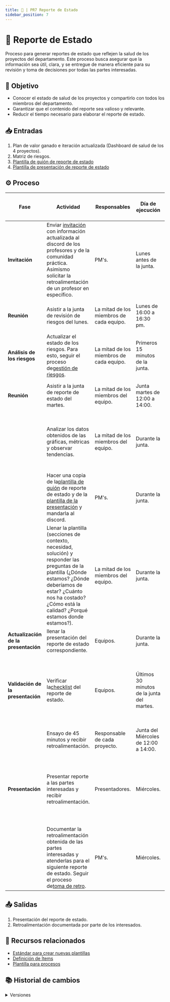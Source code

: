 ```yaml
---
title: 🦍 | PR7 Reporte de Estado
sidebar_position: 7
---
```

# 🦍 Reporte de Estado

Proceso para generar reportes de estado que reflejen la salud de los proyectos del departamento. Este proceso busca asegurar que la información sea útil, clara, y se entregue de manera eficiente para su revisión y toma de decisiones por todas las partes interesadas.

## 🎯 Objetivo

- Conocer el estado de salud de los proyectos y compartirlo con todos los miembros del departamento.
- Garantizar que el contenido del reporte sea valioso y relevante.
- Reducir el tiempo necesario para elaborar el reporte de estado.

## 📥 Entradas

1. Plan de valor ganado e iteración actualizada (Dashboard de salud de los 4 proyectos).
2. Matriz de riesgos.
3. [Plantilla de guión de reporte de estado](https://docs.google.com/document/d/180gkMwJGRrlqJ7Fj7H4BttP6-YzA1Cpwne2Qz_jhpYE/edit?tab=t.0#heading=h.d66jm9qd1q5i)
4. [Plantilla de presentación de reporte de estado](https://www.canva.com/design/DAGmnm4Wfsk/osAcd06hIavhOKI8cY30UA/edit)

## ⚙️ Proceso


| Fase                                   | Actividad                                                                                                                                                                                                                                                                                                                                                                                                          | Responsables                             | Día de ejecución                          | Meta y práctica específica del CMMI                                                                                  |
| -------------------------------------- | ------------------------------------------------------------------------------------------------------------------------------------------------------------------------------------------------------------------------------------------------------------------------------------------------------------------------------------------------------------------------------------------------------------------ | ---------------------------------------- | ------------------------------------------- | ---------------------------------------------------------------------------------------------------------------------- |
| **Invitación**                        | Enviar [invitación](https://www.canva.com/design/DAGjckcb6PU/07croDD71JkA1IXMmCwCJg/edit?utm_content=DAGjckcb6PU&utm_campaign=designshare&utm_medium=link2&utm_source=sharebutton) con información actualizada al discord de los profesores y de la comunidad práctica. Asimismo solicitar la retroalimentación de un profesor en específico.                                                                                                                                          | PM's.                                    | Lunes antes de la junta.                    |                                                                                                                        |
| **Reunión**                           | Asistir a la junta de revisión de riesgos del lunes.                                                                                                                                                                                                                                                                                                                                                              | La mitad de los miembros de cada equipo. | Lunes de 16:00 a 16:30 pm.                  | **PMC SP 1.6** (Llevar a cabo revisiones del progreso)                                                                 |
| **Análisis de los riesgos**           | Actualizar el estado de los riesgos. Para esto, seguir el proceso de[gestión de riesgos](https://codeandco-wiki.netlify.app/docs/procesos/PR8-gestion-riesgos).                                                                                                                                                                                                                                                   | La mitad de los miembros de cada equipo. | Primeros 15 minutos de la junta.            | **PMC SP 1.6** (Llevar a cabo revisiones del progreso)                                                                 |
| **Reunión**                           | Asistir a la junta de reporte de estado del martes.                                                                                                                                                                                                                                                                                                                                                                | La mitad de los miembros del equipo.     | Junta martes de 12:00 a 14:00.              | **PMC SP 1.6** (Llevar a cabo revisiones del progreso)                                                                 |
|                                        | Analizar los datos obtenidos de las gráficas, métricas y observar tendencias.                                                                                                                                                                                                                                                                                                                                    | La mitad de los miembros del equipo.     | Durante la junta.                           | **PMC SP 1.6** (Llevar a cabo revisiones del progreso) **PMC 1.1** (Monitorear parámetros del proyecto)               |
|                                        | Hacer una copia de la[plantilla de guión](https://docs.google.com/document/d/180gkMwJGRrlqJ7Fj7H4BttP6-YzA1Cpwne2Qz_jhpYE/edit?tab=t.0#heading=h.d66jm9qd1q5i) de reporte de estado y de la [plantilla de la presentación](https://www.canva.com/design/DAGmnm4Wfsk/osAcd06hIavhOKI8cY30UA/edit?utm_content=DAGmnm4Wfsk&utm_campaign=designshare&utm_medium=link2&utm_source=sharebutton) y mandarla al discord. | PM's.                                    | Durante la junta.                           |                                                                                                                        |
|                                        | Llenar la plantilla (secciones de contexto, necesidad, solución) y responder las preguntas de la plantilla (¿Dónde estamos? ¿Dónde deberíamos de estar? ¿Cuánto nos ha costado? ¿Cómo está la calidad? ¿Porqué estamos donde estamos?).                                                                                                                                                               | La mitad de los miembros del equipo.     | Durante la junta.                           | **PMC SP 1.7** (Llevar a cabo las revisiones de hitos) **PMC SP 1.6** (Llevar a cabo revisiones del progreso)          |
| **Actualización de la presentación** | llenar la presentación del reporte de estado correspondiente.                                                                                                                                                                                                                                                                                                                                                     | Equipos.                                 | Durante la junta.                           |                                                                                                                        |
| **Validación de la presentación**    | Verificar la[checklist](https://docs.google.com/document/d/1skvIHlFhoJjGSoHj_fZ98gRAkRll7O8zY8Facau6crE/edit?tab=t.0) del reporte de estado.                                                                                                                                                                                                                                                                       | Equipos.                                 | Últimos 30 minutos de la junta del martes. | **MA SP 2.4** (Informar de los resultados de las actividades de medición y análisis a todas las partes interesadas). |
|                                        | Ensayo de 45 minutos y recibir retroalimentación.                                                                                                                                                                                                                                                                                                                                                                 | Responsable de cada proyecto.            | Junta del Miércoles de 12:00 a 14:00.      |                                                                                                                        |
| **Presentación**                      | Presentar reporte a las partes interesadas y recibir retroalimentación.                                                                                                                                                                                                                                                                                                                                           | Presentadores.                           | Miércoles.                                 | **PMC SP 1.6** (Llevar a cabo revisiones del progreso), **MA SP 2.4** (Reportar resultados a los stakeholders)         |
|                                        | Documentar la retroalimentación obtenida de las partes interesadas y atenderlas para el siguiente reporte de estado. Seguir el proceso de[toma de retro](https://codeandco-wiki.netlify.app/docs/procesos/PR14-retroalimentacion).                                                                                                                                                                                | PM's.                                    | Miércoles.                                 | **PMC SP 1.6** (Llevar a cabo revisiones del progreso)                                                                 |

## 📤 Salidas

1. Presentación del reporte de estado.
2. Retroalimentación documentada por parte de los interesados.

## 📎 Recursos relacionados

- [Estándar para crear nuevas plantillas](/docs/next/standards/estandar-plantillas)
- [Definición de Ítems](/docs/next/procesos/PR2-definicion-items)
- [Plantilla para procesos](/docs/next/plantillas/plantilla-procesos)

## 📚 Historial de cambios

<details>
  <summary>Versiones</summary>
| **Versión** | **Descripción**                                                                 | **Fecha**     | **Colaborador**                             |
|-------------|----------------------------------------------------------------------------------|---------------|--------------------------------------------------|
| **1.0.0**   | Creación del proceso de reporte de estado.                                      | 31/03/2025    | Diego Fuentes                                    |
| **2.0.0**   | Corrección completa del proceso.                                                | 03/04/2025    | Diego Fuentes                                    |
| **2.1.0**   | Adición de columna CMMI y vinculación con OPF SP 2.4.                           | 08/04/2025    | Carlos Iván Fonseca Mondragón                   |
| **2.2.0**   | Adición de entrada, salida y práctica CMMI.                                     | 17/04/2025    | Ian Julián Estrada Castro                        |
| **2.3.0**   | Identificación de la práctica PMC 1.6.                                          | 17/04/2025    | Nicolás Hood Figueroa                            |
| **2.4.0**   | Refactorización general del proceso.                                            | 18/04/2025    | Diego Fuentes                                    |
| **2.5.0**   | Correcciones relacionadas con la práctica PMC 1.1.                              | 22/04/2025    | —                                                |
| **2.6.0**   | Inclusión del paso de actualización a socios ausentes (PMC 1.6).                | 22/04/2025    | Nicolás Hood Figueroa                            |
| **2.7.0**   | Identificación de la práctica MA 2.2.                                           | 24/04/2025    | Diego Fuentes                                    |
| **2.8.0**   | Actualización de enlaces.                                                       | 28/04/2025    | Arturo Sánchez                                   |
| **3.0.0**   | Simplificación del proceso, correcciones ortográficas y actualización de enlaces.| 13/05/2025    | Daniel Contreras Chávez                          |
</details>
